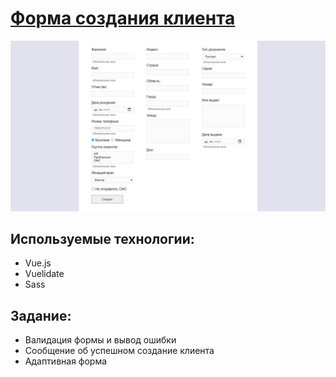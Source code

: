 # [Форма создания клиента](https://agants.github.io/create-client/)

![](image.jpg)

## Используемые технологии: 
* Vue.js
* Vuelidate
* Sass

## Задание:
* Валидация формы и вывод ошибки
* Сообщение об успешном создание клиента
* Адаптивная форма